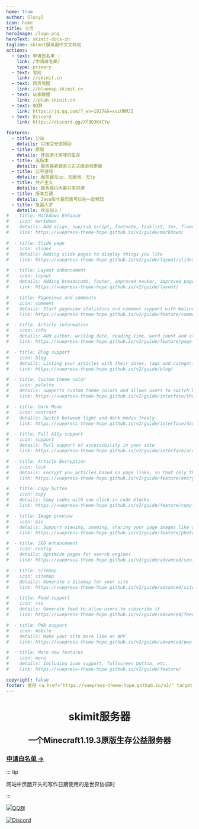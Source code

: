 ```yaml
---
home: true
author: Glucy2
icon: home
title: 主页
heroImage: /logo.png
heroText: skimit-docs-zh
tagline: skimit服务器中文文档站
actions:
  - text: 申请白名单 💡
    link: /申请白名单/
    type: primary
  - text: 官网
    link: //skimit.cn
  - text: 网页地图
    link: //bluemap.skimit.cn
  - text: 玩家数据
    link: //plan.skinit.cn
  - text: QQ群
    link: https://jq.qq.com/?_wv=1027&k=xviUNMJI
  - text: Discord
    link: https://discord.gg/Xf3Q3K4CYw

features:
  - title: 公益
    details: 只接受无偿捐助
  - title: 原版
    details: 体验原汁原味的生存
  - title: 高版本
    details: 服务器紧跟官方正式版游戏更新
  - title: 公平游戏
    details: 服务器无op，无圈地，无tp
  - title: 共产主义
    details: 服务器内大量共享资源
  - title: 版本互通
    details: Java版与基岩版可以在一起畅玩
  - title: 急需人才
    details: 欢迎加入！
#  - title: Markdown Enhance
#    icon: markdown
#    details: Add align, sup/sub script, footnote, tasklist, tex, flowchart, diagram, mark and presentation support in markdown
#    link: https://vuepress-theme-hope.github.io/v2/guide/markdown/

#  - title: Slide page
#    icon: slides
#    details: Adding slide pages to display things you like
#    link: https://vuepress-theme-hope.github.io/v2/guide/layout/slides.html

#  - title: Layout enhancement
#    icon: layout
#    details: Adding breadcrumb, footer, improved navbar, improved page nav and etc.
#    link: https://vuepress-theme-hope.github.io/v2/guide/layout/

#  - title: Pageviews and comments
#    icon: comment
#    details: Start pageview statistics and comment support with Waline
#    link: https://vuepress-theme-hope.github.io/v2/guide/feature/comment.html

#  - title: Article information
#    icon: info
#    details: Add author, writing date, reading time, word count and other information to your article
#    link: https://vuepress-theme-hope.github.io/v2/guide/feature/page-info.html

#  - title: Blog support
#    icon: blog
#    details: Listing your articles with their dates, tags and categories with some awesome layouts
#    link: https://vuepress-theme-hope.github.io/v2/guide/blog/

#  - title: Custom theme color
#    icon: palette
#    details: Supports custom theme colors and allows users to switch between preset theme colors
#    link: https://vuepress-theme-hope.github.io/v2/guide/interface/theme-color.html

#  - title: Dark Mode
#    icon: contrast
#    details: Switch between light and dark modes freely
#    link: https://vuepress-theme-hope.github.io/v2/guide/interface/darkmode.html

#  - title: Full A11y support
#    icon: support
#    details: Full support of accessibility in your site
#    link: https://vuepress-theme-hope.github.io/v2/guide/interface/accessibility.html

#  - title: Article Encryption
#    icon: lock
#    details: Encrypt you articles based on page links, so that only the one you want could see them
#    link: https://vuepress-theme-hope.github.io/v2/guide/feature/encrypt.html

#  - title: Copy button
#    icon: copy
#    details: Copy codes with one click in code blocks
#    link: https://vuepress-theme-hope.github.io/v2/guide/feature/copy-code.html

#  - title: Image preview
#    icon: pic
#    details: Support viewing, zooming, sharing your page images like a gallery
#    link: https://vuepress-theme-hope.github.io/v2/guide/feature/photo-swipe.html

#  - title: SEO enhancement
#    icon: config
#    details: Optimize pages for search engines
#    link: https://vuepress-theme-hope.github.io/v2/guide/advanced/seo.html

#  - title: Sitemap
#    icon: sitemap
#    details: Generate a Sitemap for your site
#    link: https://vuepress-theme-hope.github.io/v2/guide/advanced/sitemap.html

#  - title: Feed support
#    icon: rss
#    details: Generate feed to allow users to subscribe it
#    link: https://vuepress-theme-hope.github.io/v2/guide/advanced/feed.html

#  - title: PWA support
#    icon: mobile
#    details: Make your site more like an APP
#    link: https://vuepress-theme-hope.github.io/v2/guide/advanced/pwa.html

#  - title: More new features
#    icon: more
#    details: Including icon support, fullscreen button, etc.
#    link: https://vuepress-theme-hope.github.io/v2/guide/feature/

copyright: false
footer: 使用 <a href="https://vuepress-theme-hope.github.io/v2/" target="_blank">VuePress Theme Hope</a> 主题 | CC-BY-SA-4.0 协议, 版权所有 © 2019-present skimit
---
```

# <div align="center">skimit服务器</div>

## <div align="center">一个Minecraft1.19.3原版生存公益服务器</div>

### [申请白名单 →](/申请白名单)

::: tip

网站中页面开头的写作日期使用的是世界协调时

:::

[![QQ群](https://img.shields.io/badge/QQ%20Group-597691030-12B7F5?logo=tencent-qq)](https://jq.qq.com/?_wv=1027&k=5GAlEKg)

[![Discord](https://img.shields.io/badge/Discord-Xf3Q3K4CYw-7289DA?logo=discord)](https://discord.gg/Xf3Q3K4CYw)
